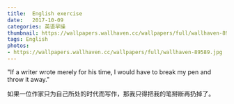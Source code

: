 ```yaml
---
title:  English exercise
date:   2017-10-09
categories: 英语早操
thumbnail: https://wallpapers.wallhaven.cc/wallpapers/full/wallhaven-89589.jpg
tags: English
photos:
- https://wallpapers.wallhaven.cc/wallpapers/full/wallhaven-89589.jpg
---
```


"If a writer wrote merely for his time, I would have to break my pen and throw it away."
<p>如果一位作家只为自己所处的时代而写作，那我只得把我的笔掰断再扔掉了。</p>
